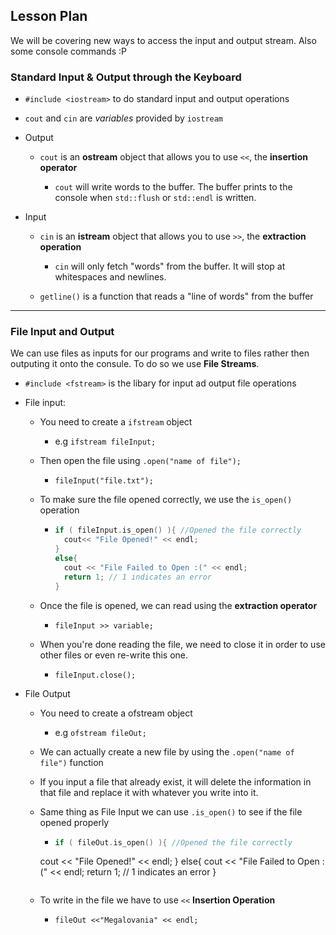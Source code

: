## Lesson Plan

We will be covering new ways to access the input and output stream. Also some console commands :P

### Standard Input & Output through the Keyboard
* `#include <iostream>` to do standard input and output operations
* ```cout``` and ```cin``` are *variables* provided by ```iostream```

* Output
   * `cout` is an **ostream** object that allows you to use `<<`, the **insertion operator**

      * `cout` will write words to the buffer. The buffer prints to the console when ```std::flush``` or ```std::endl``` is written.

* Input
   * `cin` is an **istream** object that allows you to use `>>`, the **extraction operation**

      * `cin` will only fetch "words" from the buffer. It will stop at whitespaces and newlines.

   * `getline()` is a function that reads a "line of words" from the buffer

---

### File Input and Output

We can use files as inputs for our programs and write to files rather then outputing it onto the consule. To do so we use **File Streams**.

* `#include <fstream>` is the libary for input ad output file operations
* File input:
   * You need to create a `ifstream` object
      * e.g `ifstream fileInput;`
   * Then open the file using `.open("name of file");`
      * `fileInput("file.txt");`
   * To make sure the file opened correctly, we use the `is_open()` operation
     * ```cpp
       if ( fileInput.is_open() ){ //Opened the file correctly
         cout<< "File Opened!" << endl;
       }
       else{
         cout << "File Failed to Open :(" << endl;
         return 1; // 1 indicates an error
       }
       ```

   * Once the file is opened, we can read using the **extraction operator**
      * `fileInput >> variable;`
   * When you're done reading the file, we need to close it in order to use other files or even re-write this one.
      * `fileInput.close();`

* File Output
   * You need to create a ofstream object
      * e.g `ofstream fileOut;`
   * We can actually create a new file by using the `.open("name of file")` function
   * If you input a file that already exist, it will delete the information in that file and replace it with whatever you write into it.

   * Same thing as File Input we can use `.is_open()` to see if the file opened properly
     * ```cpp
       if ( fileOut.is_open() ){ //Opened the file correctly
	  cout << "File Opened!" << endl;
       }
       else{
          cout << "File Failed to Open :(" << endl;
          return 1; // 1 indicates an error
       }
       ```

   * To write in the file we have to use `<<` **Insertion Operation**
      * `fileOut <<"Megalovania" << endl;`

